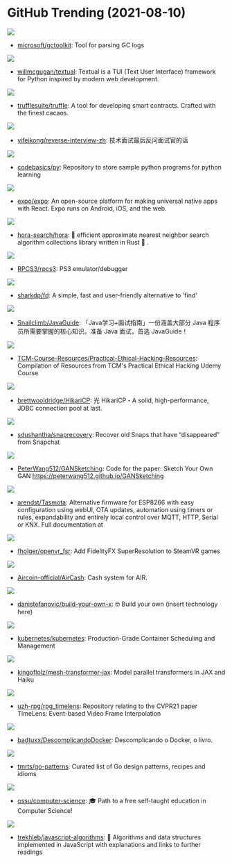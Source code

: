# GitHub Trending (2021-08-10)

![](https://img.shields.io/badge/Java-New%20188-green?style=flat-square&logo=appveyor)
- [microsoft/gctoolkit](https://github.com/microsoft/gctoolkit): Tool for parsing GC logs

![](https://img.shields.io/badge/Python-New%20638-green?style=flat-square&logo=appveyor)
- [willmcgugan/textual](https://github.com/willmcgugan/textual): Textual is a TUI (Text User Interface) framework for Python inspired by modern web development.

![](https://img.shields.io/badge/JavaScript-New%2010-green?style=flat-square&logo=appveyor)
- [trufflesuite/truffle](https://github.com/trufflesuite/truffle): A tool for developing smart contracts. Crafted with the finest cacaos.

![](https://img.shields.io/badge/none-New%2099-green?style=flat-square&logo=appveyor)
- [yifeikong/reverse-interview-zh](https://github.com/yifeikong/reverse-interview-zh): 技术面试最后反问面试官的话

![](https://img.shields.io/badge/Jupyter%20Notebook-New%20149-green?style=flat-square&logo=appveyor)
- [codebasics/py](https://github.com/codebasics/py): Repository to store sample python programs for python learning

![](https://img.shields.io/badge/Objective-C-New%2013-green?style=flat-square&logo=appveyor)
- [expo/expo](https://github.com/expo/expo): An open-source platform for making universal native apps with React. Expo runs on Android, iOS, and the web.

![](https://img.shields.io/badge/Rust-New%20338-green?style=flat-square&logo=appveyor)
- [hora-search/hora](https://github.com/hora-search/hora): 🚀 efficient approximate nearest neighbor search algorithm collections library written in Rust 🦀 .

![](https://img.shields.io/badge/C%2B%2B-New%20167-green?style=flat-square&logo=appveyor)
- [RPCS3/rpcs3](https://github.com/RPCS3/rpcs3): PS3 emulator/debugger

![](https://img.shields.io/badge/Rust-New%2036-green?style=flat-square&logo=appveyor)
- [sharkdp/fd](https://github.com/sharkdp/fd): A simple, fast and user-friendly alternative to 'find'

![](https://img.shields.io/badge/Java-New%2075-green?style=flat-square&logo=appveyor)
- [Snailclimb/JavaGuide](https://github.com/Snailclimb/JavaGuide): 「Java学习+面试指南」一份涵盖大部分 Java 程序员所需要掌握的核心知识。准备 Java 面试，首选 JavaGuide！

![](https://img.shields.io/badge/Python-New%2058-green?style=flat-square&logo=appveyor)
- [TCM-Course-Resources/Practical-Ethical-Hacking-Resources](https://github.com/TCM-Course-Resources/Practical-Ethical-Hacking-Resources): Compilation of Resources from TCM's Practical Ethical Hacking Udemy Course

![](https://img.shields.io/badge/Java-New%2022-green?style=flat-square&logo=appveyor)
- [brettwooldridge/HikariCP](https://github.com/brettwooldridge/HikariCP): 光 HikariCP・A solid, high-performance, JDBC connection pool at last.

![](https://img.shields.io/badge/Shell-New%2099-green?style=flat-square&logo=appveyor)
- [sdushantha/snaprecovery](https://github.com/sdushantha/snaprecovery): Recover old Snaps that have “disappeared” from Snapchat

![](https://img.shields.io/badge/Python-New%2032-green?style=flat-square&logo=appveyor)
- [PeterWang512/GANSketching](https://github.com/PeterWang512/GANSketching): Code for the paper: Sketch Your Own GAN https://peterwang512.github.io/GANSketching

![](https://img.shields.io/badge/C-New%2024-green?style=flat-square&logo=appveyor)
- [arendst/Tasmota](https://github.com/arendst/Tasmota): Alternative firmware for ESP8266 with easy configuration using webUI, OTA updates, automation using timers or rules, expandability and entirely local control over MQTT, HTTP, Serial or KNX. Full documentation at

![](https://img.shields.io/badge/C%2B%2B-New%2055-green?style=flat-square&logo=appveyor)
- [fholger/openvr_fsr](https://github.com/fholger/openvr_fsr): Add FidelityFX SuperResolution to SteamVR games

![](https://img.shields.io/badge/none-New%2070-green?style=flat-square&logo=appveyor)
- [Aircoin-official/AirCash](https://github.com/Aircoin-official/AirCash): Cash system for AIR.

![](https://img.shields.io/badge/none-New%2099-green?style=flat-square&logo=appveyor)
- [danistefanovic/build-your-own-x](https://github.com/danistefanovic/build-your-own-x): 🤓 Build your own (insert technology here)

![](https://img.shields.io/badge/Go-New%2048-green?style=flat-square&logo=appveyor)
- [kubernetes/kubernetes](https://github.com/kubernetes/kubernetes): Production-Grade Container Scheduling and Management

![](https://img.shields.io/badge/Python-New%2080-green?style=flat-square&logo=appveyor)
- [kingoflolz/mesh-transformer-jax](https://github.com/kingoflolz/mesh-transformer-jax): Model parallel transformers in JAX and Haiku

![](https://img.shields.io/badge/Python-New%2037-green?style=flat-square&logo=appveyor)
- [uzh-rpg/rpg_timelens](https://github.com/uzh-rpg/rpg_timelens): Repository relating to the CVPR21 paper TimeLens: Event-based Video Frame Interpolation

![](https://img.shields.io/badge/CSS-New%20282-green?style=flat-square&logo=appveyor)
- [badtuxx/DescomplicandoDocker](https://github.com/badtuxx/DescomplicandoDocker): Descomplicando o Docker, o livro.

![](https://img.shields.io/badge/Go-New%2029-green?style=flat-square&logo=appveyor)
- [tmrts/go-patterns](https://github.com/tmrts/go-patterns): Curated list of Go design patterns, recipes and idioms

![](https://img.shields.io/badge/none-New%20148-green?style=flat-square&logo=appveyor)
- [ossu/computer-science](https://github.com/ossu/computer-science): 🎓 Path to a free self-taught education in Computer Science!

![](https://img.shields.io/badge/JavaScript-New%20146-green?style=flat-square&logo=appveyor)
- [trekhleb/javascript-algorithms](https://github.com/trekhleb/javascript-algorithms): 📝 Algorithms and data structures implemented in JavaScript with explanations and links to further readings

